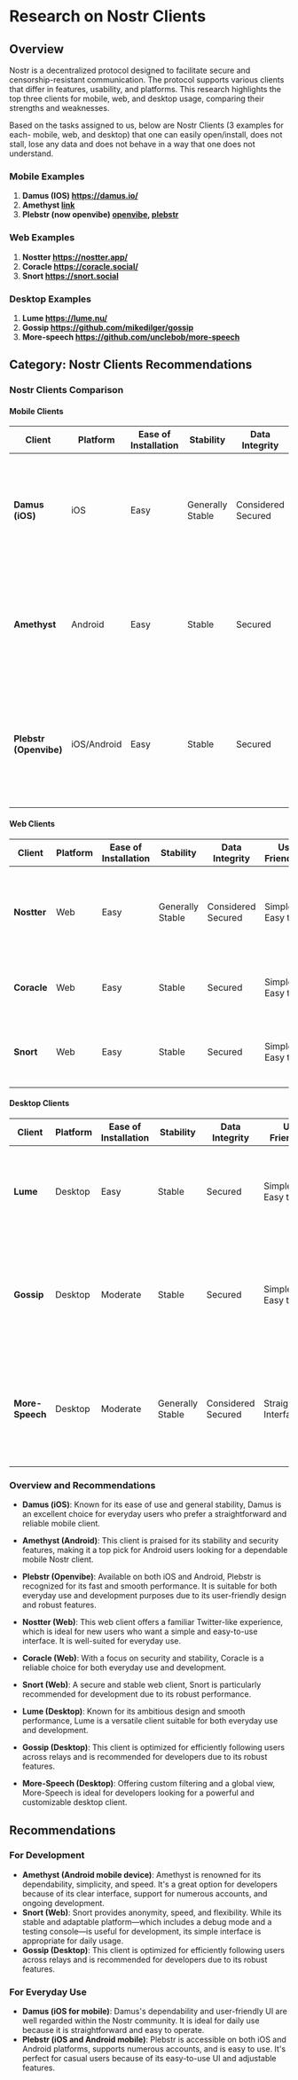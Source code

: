 # Research on Nostr Clients

## Overview
Nostr is a decentralized protocol designed to facilitate secure and censorship-resistant communication. The protocol supports various clients that differ in features, usability, and platforms. This research highlights the top three clients for mobile, web, and desktop usage, comparing their strengths and weaknesses.

Based on the tasks assigned to us, below are Nostr Clients (3 examples for each- mobile, web, and desktop) that one can easily open/install, does not stall, lose any data and does not behave in a way that one does not understand.

### Mobile Examples
1. **Damus (IOS) https://damus.io/**
2. **Amethyst [link](https://play.google.com/store/apps/details?id=com.vitorpamplona.amethyst)**
3. **Plebstr (now openvibe) [openvibe](https://openvibe.social/), [plebstr](https://plebstr.com)**

### Web Examples
1. **Nostter https://nostter.app/**
2. **Coracle https://coracle.social/**
3. **Snort https://snort.social**

### Desktop Examples
1. **Lume https://lume.nu/**
2. **Gossip https://github.com/mikedilger/gossip**
3. **More-speech https://github.com/unclebob/more-speech**

## Category: Nostr Clients Recommendations
### Nostr Clients Comparison

#### Mobile Clients
| Client | Platform | Ease of Installation | Stability | Data Integrity | User-Friendliness | Overview | Recommendation |
|-|-|-|-|-|-|-|-|
| **Damus (iOS)** | iOS | Easy | Generally Stable | Considered Secured  | Simple and Easy to Use  | This Nostr client is banned in China, it is user-friendly and has reliable features | **Recommended for everyday use** |
| **Amethyst** | Android | Easy | Stable | Secured | Simple and Easy to Use  | Has a clean and intuitive interface, making it easy to navigate and use Nostr's features. | **Recommended for everyday use** |
| **Plebstr (Openvibe)** | iOS/Android | Easy | Stable | Secured | Simple and Easy to Use  | A closed-source client, known for being fast, smooth, and user-friendly | **Suitable for both development and everyday use** |

#### Web Clients
| Client | Platform | Ease of Installation | Stability | Data Integrity | User-Friendliness | Overview | Recommendation |
|-|-|-|-|-|-|-|-|
| **Nostter** | Web | Easy | Generally Stable | Considered Secured  | Simple and Easy to Use | Web-based client that mimics the Twitter experience, making it familiar to new users | **Recommended for everyday** |
| **Coracle** | Web | Easy | Stable | Secured | Simple and Easy to Use  | Offers a straightforward interface and robust security features | **Suitable for both development and everyday use** |
| **Snort** | Web | Easy | Stable | Secured | Simple and Easy to Use | A fast and minimalistic Nostr client with a focus on privacy and security. | **Recommended for development** |

#### Desktop Clients
| Client | Platform | Ease of Installation | Stability | Data Integrity | User-Friendliness | Overview | Recommendation |
|-|-|-|-|-|-|-|-|
| **Lume** | Desktop | Easy | Stable | Secured | Simple and Easy to Use | Ambitious client made with Tauri, known for its smooth performance and reliability | **Suitable for both development and everyday use** |
| **Gossip** | Desktop | Moderate | Stable | Secured | Simple and Easy to Use  | Native client made in Rust, optimized for efficiently following people across relays | **Recommended for development** |
| **More-Speech** | Desktop  | Moderate | Generally Stable | Considered Secured | Straightforward Interface | Client with a powerful global view, custom filtering based on web-of-trust and relay selection | **Recommended for development** |

### Overview and Recommendations

- **Damus (iOS)**: Known for its ease of use and general stability, Damus is an excellent choice for everyday users who prefer a straightforward and reliable mobile client. 
- **Amethyst (Android)**: This client is praised for its stability and security features, making it a top pick for Android users looking for a dependable mobile Nostr client.
- **Plebstr (Openvibe)**: Available on both iOS and Android, Plebstr is recognized for its fast and smooth performance. It is suitable for both everyday use and development purposes due to its user-friendly design and robust features.

- **Nostter (Web)**: This web client offers a familiar Twitter-like experience, which is ideal for new users who want a simple and easy-to-use interface. It is well-suited for everyday use.
- **Coracle (Web)**: With a focus on security and stability, Coracle is a reliable choice for both everyday use and development.
- **Snort (Web)**: A secure and stable web client, Snort is particularly recommended for development due to its robust performance.

- **Lume (Desktop)**: Known for its ambitious design and smooth performance, Lume is a versatile client suitable for both everyday use and development.
- **Gossip (Desktop)**: This client is optimized for efficiently following users across relays and is recommended for developers due to its robust features.
- **More-Speech (Desktop)**: Offering custom filtering and a global view, More-Speech is ideal for developers looking for a powerful and customizable desktop client.

## Recommendations

### For Development
* **Amethyst (Android mobile device)**: Amethyst is renowned for its dependability, simplicity, and speed. It's a great option for developers because of its clear interface, support for numerous accounts, and ongoing development.
* **Snort (Web)**: Snort provides anonymity, speed, and flexibility. While its stable and adaptable platform—which includes a debug mode and a testing console—is useful for development, its simple interface is appropriate for daily usage.
* **Gossip (Desktop)**: This client is optimized for efficiently following users across relays and is recommended for developers due to its robust features.

### For Everyday Use
* **Damus (iOS for mobile)**: Damus's dependability and user-friendly UI are well regarded within the Nostr community. It is ideal for daily use because it is straightforward and easy to operate.
* **Plebstr (iOS and Android mobile)**: Plebstr is accessible on both iOS and Android platforms, supports numerous accounts, and is easy to use. It's perfect for casual users because of its easy-to-use UI and adjustable features.
